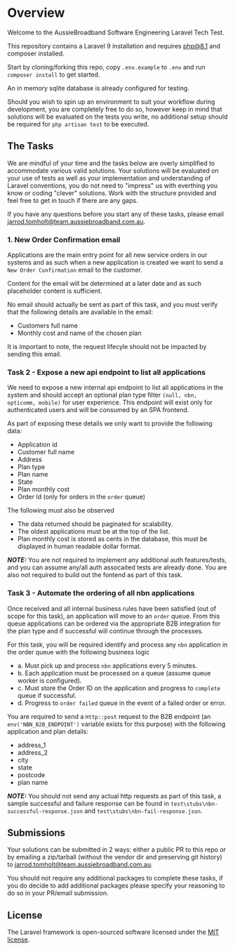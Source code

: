 # Overview

Welcome to the AussieBroadband Software Engineering Laravel Tech Test.

This repository contains a Laravel 9 installation and requires php@8.1 and composer installed.

Start by cloning/forking this repo, copy `.env.example` to `.env` and run `composer install` to get started.

An in memory sqlite database is already configured for testing.

Should you wish to spin up an environment to suit your workflow during development, you are completely free to do so, however keep in mind that solutions will be evaluated on the tests you write, no additional setup should be required for `php artisan test` to be executed.

## The Tasks

We are mindful of your time and the tasks below are overly simplified to accommodate various valid solutions. Your solutions will be evaluated on your use of tests as well as your implementation and understanding of Laravel conventions, you do not need to "impress" us with everthing you know or coding "clever" solutions. Work with the structure provided and feel free to get in touch if there are any gaps.

If you have any questions before you start any of these tasks, please email jarrod.tomholt@team.aussiebroadband.com.au.

### 1. New Order Confirmation email

Applications are the main entry point for all new service orders in our systems and as such when a new application is created we want to send a `New Order Confirmation` email to the customer.

Content for the email will be determined at a later date and as such placeholder content is sufficient.

No email should actually be sent as part of this task, and you must verify that the following details are available in the email:
- Customers full name
- Monthly cost and name of the chosen plan

It is important to note, the request lifecyle should not be impacted by sending this email.

### Task 2 - Expose a new api endpoint to list all applications

We need to expose a new internal api endpoint to list all applications in the system and should accept an optional plan type filter `(null, nbn, opticomm, mobile)` for user experience. This endpoint will exist only for authenticated users and will be consumed by an SPA frontend.

As part of exposing these details we only want to provide the following data:
- Application id
- Customer full name
- Address
- Plan type
- Plan name
- State
- Plan monthly cost
- Order Id (only for orders in the `order` queue)

The following must also be observed
- The data returned should be paginated for scalability.
- The oldest applications must be at the top of the list.
- Plan monthly cost is stored as cents in the database, this must be displayed in human readable dollar format.

***NOTE:*** You are not required to implement any additional auth features/tests, and you can assume any/all auth assocaited tests are already done. You are also not required to build out the fontend as part of this task.

### Task 3 - Automate the ordering of all nbn applications

Once received and all internal business rules have been satisfied (out of scope for this task), an application will move to an `order` queue. From this queue applications can be ordered via the appropriate B2B integration for the plan type and if successful will continue through the processes.

For this task, you will be required identify and process any `nbn` application in the order queue with the following business logic
- a. Must pick up and process `nbn` applications every 5 minutes.
- b. Each application must be processed on a queue (assume queue worker is configured).
- c. Must store the Order ID on the application and progress to `complete` queue if successful.
- d. Progress to `order failed` queue in the event of a failed order or error.

You are required to send a `Http::post` request to the B2B endpoint (an `env('NBN_B2B_ENDPOINT')` variable exists for this purpose) with the following application and plan details:
- address_1
- address_2
- city
- state
- postcode
- plan name

***NOTE:*** You should not send any actual http requests as part of this task, a sample successful and failure response can be found in `test\stubs\nbn-successful-response.json` and `test\stubs\nbn-fail-response.json`.

## Submissions

Your solutions can be submitted in 2 ways: either a public PR to this repo or by emailing a zip/tarball (without the vendor dir and preserving git history) to jarrod.tomholt@team.aussiebroadband.com.au.

You should not require any additional packages to complete these tasks, if you do decide to add additional packages please specify your reasoning to do so in your PR/email submission.

## License

The Laravel framework is open-sourced software licensed under the [MIT license](https://opensource.org/licenses/MIT).
